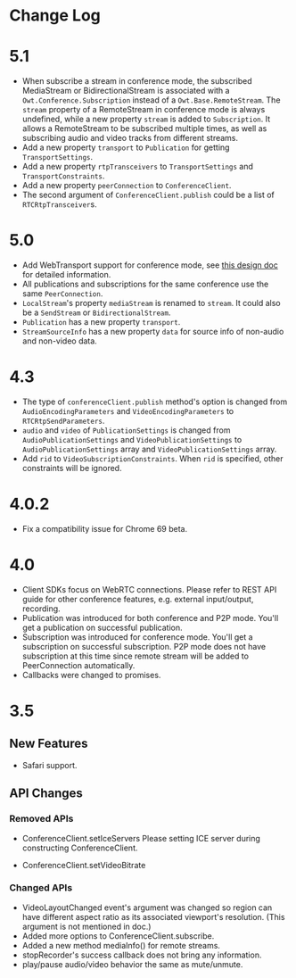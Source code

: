 Change Log
==========
# 5.1
* When subscribe a stream in conference mode, the subscribed MediaStream or BidirectionalStream is associated with a `Owt.Conference.Subscription` instead of a `Owt.Base.RemoteStream`. The `stream` property of a RemoteStream in conference mode is always undefined, while a new property `stream` is added to `Subscription`. It allows a RemoteStream to be subscribed multiple times, as well as subscribing audio and video tracks from different streams.
* Add a new property `transport` to `Publication` for getting `TransportSettings`.
* Add a new property `rtpTransceivers` to `TransportSettings` and `TransportConstraints`.
* Add a new property `peerConnection` to `ConferenceClient`.
* The second argument of `ConferenceClient.publish` could be a list of `RTCRtpTransceiver`s.
# 5.0
* Add WebTransport support for conference mode, see [this design doc](../../design/webtransport.md) for detailed information.
* All publications and subscriptions for the same conference use the same `PeerConnection`.
* `LocalStream`'s property `mediaStream` is renamed to `stream`. It could also be a `SendStream` or `BidirectionalStream`.
* `Publication` has a new property `transport`.
* `StreamSourceInfo` has a new property `data` for source info of non-audio and non-video data.

# 4.3
* The type of `conferenceClient.publish` method's option is changed from `AudioEncodingParameters` and `VideoEncodingParameters` to `RTCRtpSendParameters`.
* `audio` and `video` of `PublicationSettings` is changed from `AudioPublicationSettings` and `VideoPublicationSettings` to `AudioPublicationSettings` array and `VideoPublicationSettings` array.
* Add `rid` to `VideoSubscriptionConstraints`. When `rid` is specified, other constraints will be ignored.

# 4.0.2
* Fix a compatibility issue for Chrome 69 beta.

# 4.0
* Client SDKs focus on WebRTC connections. Please refer to REST API guide for other conference features, e.g. external input/output, recording.
* Publication was introduced for both conference and P2P mode. You'll get a publication on successful publication.
* Subscription was introduced for conference mode. You'll get a subscription on successful subscription. P2P mode does not have subscription at this time since remote stream will be added to PeerConnection automatically.
* Callbacks were changed to promises.

# 3.5
## New Features
* Safari support.

## API Changes
### Removed APIs
* ConferenceClient.setIceServers
  Please setting ICE server during constructing ConferenceClient.

* ConferenceClient.setVideoBitrate

### Changed APIs
* VideoLayoutChanged event's argument was changed so region can have different aspect ratio as its associated viewport's resolution. (This argument is not mentioned in doc.)
* Added more options to ConferenceClient.subscribe.
* Added a new method mediaInfo() for remote streams.
* stopRecorder's success callback does not bring any information.
* play/pause audio/video behavior the same as mute/unmute.

